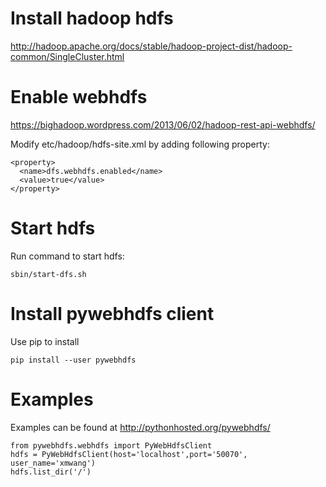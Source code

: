 # Install hadoop hdfs
http://hadoop.apache.org/docs/stable/hadoop-project-dist/hadoop-common/SingleCluster.html

# Enable webhdfs
https://bighadoop.wordpress.com/2013/06/02/hadoop-rest-api-webhdfs/

Modify etc/hadoop/hdfs-site.xml by adding following property:

    <property>
      <name>dfs.webhdfs.enabled</name>
      <value>true</value>
    </property>

# Start hdfs
Run command to start hdfs:

    sbin/start-dfs.sh

# Install pywebhdfs client
Use pip to install

    pip install --user pywebhdfs

# Examples
Examples can be found at http://pythonhosted.org/pywebhdfs/

    from pywebhdfs.webhdfs import PyWebHdfsClient
    hdfs = PyWebHdfsClient(host='localhost',port='50070', user_name='xmwang')
    hdfs.list_dir('/')
